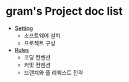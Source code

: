 # gram's Project doc list

* [Setting](https://github.com/Team-gram/Documents/tree/main/Settings)
  * 소프트웨어 설치
  * 프로젝트 구성
* [Rules](https://github.com/Team-gram/Documents/tree/main/docs)
  * 코딩 컨벤션
  * 커밋 컨벤션
  * 브랜치와 풀 리퀘스트 전략
